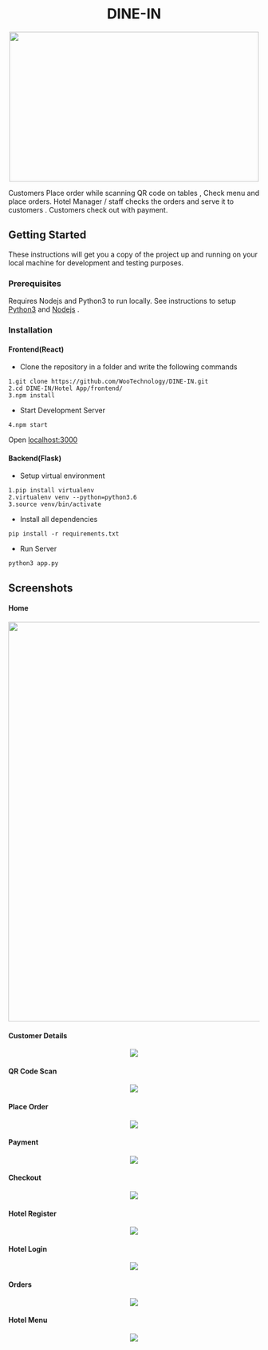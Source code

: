 <p>
 <h1 align="center">DINE-IN</h1>
</p>
<p align="center"><img width="500px" height="300px"  src="https://github.com/kbindra/DINE-IN/blob/K-xoxo-commits/Hotel%20app/screenshots/logo.gif" />
</p>
Customers Place order while scanning QR code on tables , Check menu and place orders. Hotel Manager / staff checks the orders and serve it to customers . Customers check out with payment. 

## Getting Started
These instructions will get you a copy of the project up and running on your local machine for development and testing purposes.

### Prerequisites
Requires Nodejs and Python3 to run locally. See instructions to setup [Python3](https://www.python.org/downloads/) and [Nodejs](https://nodejs.org/en/download/) .

### Installation
#### Frontend(React)
* Clone the repository in a folder and write the following commands
```
1.git clone https://github.com/WooTechnology/DINE-IN.git
2.cd DINE-IN/Hotel App/frontend/
3.npm install
```
* Start Development Server
```
4.npm start
```
Open [localhost:3000](https://localhost:3000)
#### Backend(Flask)
* Setup virtual environment
```
1.pip install virtualenv
2.virtualenv venv --python=python3.6
3.source venv/bin/activate
```
* Install all dependencies
```
pip install -r requirements.txt
```
* Run Server
```
python3 app.py
```
## Screenshots
#### Home 
<p align="center">
 <img width="800px" src="https://github.com/kbindra/DINE-IN/blob/K-xoxo-commits/Hotel%20app/screenshots/Home.png" />
</p>

#### Customer Details 
<p align="center">
 <img width=""800px" src="https://github.com/kbindra/DINE-IN/blob/K-xoxo-commits/Hotel%20app/screenshots/Customer_details.png" />
</p>

#### QR Code Scan
<p align="center">
 <img width=""800px" src="https://github.com/kbindra/DINE-IN/blob/K-xoxo-commits/Hotel%20app/screenshots/QRscan.png" />
</p>

#### Place Order 
<p align="center">
 <img width=""800px" src="https://github.com/kbindra/DINE-IN/blob/K-xoxo-commits/Hotel%20app/screenshots/Customer_Menu.png" />
</p>                                                                                                                        

#### Payment
<p align="center">
 <img width=""800px" src="https://github.com/kbindra/DINE-IN/blob/K-xoxo-commits/Hotel%20app/screenshots/Screenshot%20from%202020-01-30%2022-39-43.png" />
</p>

#### Checkout
<p align="center">
 <img width=""800px" src="https://github.com/kbindra/DINE-IN/blob/K-xoxo-commits/Hotel%20app/screenshots/Checkout.png" />
</p>

#### Hotel Register
<p align="center">
 <img width=""800px" src="https://github.com/kbindra/DINE-IN/blob/K-xoxo-commits/Hotel%20app/screenshots/Register.png" />
</p>
                                                                                                                     
#### Hotel Login
<p align="center">
 <img width=""800px" src="https://github.com/kbindra/DINE-IN/blob/K-xoxo-commits/Hotel%20app/screenshots/Login.png" />
</p>                                                                                                                 

#### Orders
<p align="center">
 <img width=""800px" src="https://github.com/kbindra/DINE-IN/blob/K-xoxo-commits/Hotel%20app/screenshots/Orders.png" />
</p>
 
#### Hotel Menu
<p align="center">
 <img width=""800px" src="https://github.com/screenshots/Hotel_menu.png" />
</p>
